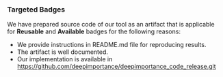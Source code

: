 
### Targeted Badges

We have prepared source code of our tool as an artifact that is applicable for **Reusable** and **Available** badges for the following reasons:

* We provide instructions in README.md file for reproducing results.
* The artifact is well documented.
* Our implementation is available in https://github.com/deepimportance/deepimportance_code_release.git
